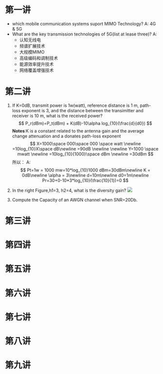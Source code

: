 # 第一讲
+ which mobile communication systems suport MIMO Technology?
  A: 4G & 5G
+ What are the key transmission technologies of 5G(list at lease three)?
  A:
    + 认知无线电
    + 频谱扩展技术
    + 大规模MIMO
    + 高级编码和调制技术
    + 能源效率提升技术
    + 网络覆盖增强技术
# 第二讲
1. If K=0dB, transmit power is 1w(watt), reference distance is 1 m, path-loss exponent is 3, and the distance between the transimitter and receiver is 10 m, what is the received power?
    $$
    P_r(dBm)=P_t(dBm) + K(dB)-10\alpha log_{10}(\frac{d}{d0})
    $$
    **Notes**:K is a constant related to the antenna gain and the average change attenuation and a donates path-loss exponent
    $$
    X=1000\space 000\space 000 \space watt \newline
    =10log_{10}X\space dB\newline
    =90dB
    \newline
    \newline
    Y=1000 \space mwatt
    \newline
    =10log_{10}{1000}\space dBm
    \newline
    =30dBm
    $$
所以：
    A:
    $$
        Pt=1w = 1000 mw=10*log_{10}1000 dBm=30dBm\newline
        K = 0dB\newline
        \alpha = 3\newline
        d=10m\newline
        d0=1m\newline
        Pr=30+0-10*3*log_{10}(\frac{10}{1})=0
    $$
2. In the right Figure,h1=3, h2=4, what is the diversity gain?
   ![](./pics/c2q2.png)

3. Compute the Capacity of an AWGN channel when SNR=20Db.
# 第三讲
# 第四讲
# 第五讲
# 第六讲
# 第七讲
# 第八讲
# 第九讲